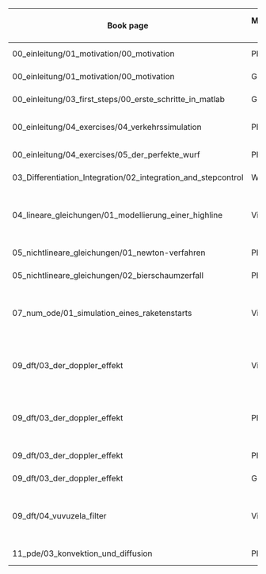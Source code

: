 ﻿| Book page | Material type | Title (if available) | Author | Link to author (if available) | License (incl. version) | Link to license type | Place of origin | Link to original | Editing (optional) | Note |
|--|--|--|--|--|--|--|--|--|--|--|
| 00_einleitung/01_motivation/00_motivation | Photo | _ | torstensimon | https://pixabay.com/de/users/torstensimon-5039407/ | Pixabay License | https://pixabay.com/de/service/license/ | Pixabay | https://pixabay.com/de/photos/tunnel-verkehr-stau-miniatur-ampel-3518875/ | _ | 
| 00_einleitung/01_motivation/00_motivation | Graphic | Bremsvorgang | Stefan-Xp | https://commons.wikimedia.org/wiki/User:Stefan-Xp | CC BY-SA 3.0 | https://creativecommons.org/licenses/by-sa/3.0/legalcode | Wikimedia Commons | https://commons.wikimedia.org/wiki/File:Bremsvorgang.svg | _ | 
| 00_einleitung/03_first_steps/00_erste_schritte_in_matlab | Graphic | Matlab Logo | Jarekt | https://commons.wikimedia.org/wiki/User:Jarekt | Public domain | https://en.wikipedia.org/wiki/Public_domain | Wikimedia Commons | https://commons.wikimedia.org/wiki/File:Matlab_Logo.png | _ | 
| 00_einleitung/04_exercises/04_verkehrssimulation | Photo | New York city center street at night-time | Nicolai Berntsen | https://unsplash.com/@nicolaiberntsen | Unsplash License | https://unsplash.com/license | Unsplash | https://unsplash.com/photos/vM97bob4ZGk | _ | 
| 00_einleitung/04_exercises/05_der_perfekte_wurf | Photo | _ | HeungSoon | https://pixabay.com/sk/users/heungsoon-4523762/ | Pixabay License | https://pixabay.com/sk/service/license/ | Pixabay | https://pixabay.com/sk/photos/basketbal-detsk%C3%A9-ihrisko-3571730/ | _ | 
| 03_Differentiation_Integration/02_integration_and_stepcontrol | Website | Spielbeispiel Integration | Philipp Spelten | https://github.com/PhiSpel | CC-BY-SA 4.0 | https://creativecommons.org/licenses/by-sa/4.0/ | Streamlit | https://share.streamlit.io/PhiSpel/spielbeispiel-integration/main | _ | |
| 04_lineare_gleichungen/01_modellierung_einer_highline | Video | Dean Potter: Highline Catch | prAna | https://www.youtube.com/channel/UC5jccBbILz4YtOXgoD2APXg | Standard-YouTube-Lizenz | https://www.youtube.com/static?template=terms | YouTube | https://www.youtube.com/watch?v=C6MtzvQ5hZ8 | _  | Hinweis hinschreiben notwendig, weil kein CC! | 
| 05_nichtlineare_gleichungen/01_newton-verfahren | Photo | A glass of wine | Davide Restivo | https://www.flickr.com/photos/43698630@N00 | CC BY-SA 2.0 | https://creativecommons.org/licenses/by-sa/2.0/legalcode | Flickr | https://www.flickr.com/photos/somemixedstuff/3104965989/ | _ | 
| 05_nichtlineare_gleichungen/02_bierschaumzerfall | Photo | _ | Hans | https://pixabay.com/nl/users/hans-2/ | Pixabay License | https://pixabay.com/nl/service/license/ | Pixabay | https://pixabay.com/nl/photos/bier-witbier-bierglas-2738936/ | _ | 
| 07_num_ode/01_simulation_eines_raketenstarts | Video | Arianespace Flight VA244 / Galileo FOC-M8 / SAT 23-24-25-26 | arianespace | https://www.youtube.com/channel/UCRn9F2D9j-t4A-HgudM7aLQ | Standard-YouTube-Lizenz | https://www.youtube.com/static?template=terms | YouTube | https://www.youtube.com/watch?v=t0BKsk97n6Y&t=1183s | - | Hinweis hinschreiben notwendig, weil kein CC! |
| 09_dft/03_der_doppler_effekt | Video | Example of Doppler Shift using car horn | hherhold | https://www.youtube.com/channel/UCQGXvOxewZJjbnS8SLTBolQ | Standard-YouTube-Lizenz | https://www.youtube.com/static?template=terms | YouTube | https://www.youtube.com/watch?v=a3RfULw7aAY | - | Hinweis hinschreiben notwendig, weil kein CC! | 
| 09_dft/03_der_doppler_effekt | Photo | MUTCD R2-1 | Manual on Uniform Traffic Control Devices | https://en.wikipedia.org/wiki/Manual_on_Uniform_Traffic_Control_Devices | Public domain | https://en.wikipedia.org/wiki/Public_domain | Wikimedia Commons | https://commons.wikimedia.org/wiki/File:MUTCD_R2-1.svg | _ |  
| 09_dft/03_der_doppler_effekt | Photo | Doppler effect | Pbroks13 | https://commons.wikimedia.org/wiki/User:Pbroks13 | Public domain | https://en.wikipedia.org/wiki/Public_domain | Wikimedia Commons | https://commons.wikimedia.org/wiki/File:Doppler_effect.svg | _ | 
| 09_dft/03_der_doppler_effekt | Gif | Dopplerfrequenz | Charly Whisky | https://commons.wikimedia.org/wiki/User:Charly_Whisky | CC BY-SA 3.0 | https://creativecommons.org/licenses/by-sa/3.0/legalcode | Wikimedia Commons | https://commons.wikimedia.org/wiki/File:Dopplerfrequenz.gif | _ | 
| 09_dft/04_vuvuzela_filter | Video | Tshabalala Goal VS Mexico In World Cup 2010 **HD** | MaorMizrahi | https://www.youtube.com/channel/UC_dKWNdXsbJOOo9ZotjdfZA | Standard-YouTube-Lizenz | https://www.youtube.com/static?template=terms | YouTube | https://www.youtube.com/watch?v=HFISx1j0kak | - | Hinweis hinschreiben notwendig, weil kein CC! |
| 11_pde/03_konvektion_und_diffusion | Photo | Aedes Albopictus | James Gathany/CDC | _ | Public domain | https://en.wikipedia.org/wiki/Public_domain | Wikimedia Commons | https://commons.wikimedia.org/wiki/File:Aedes_Albopictus.jpg | _ | 



